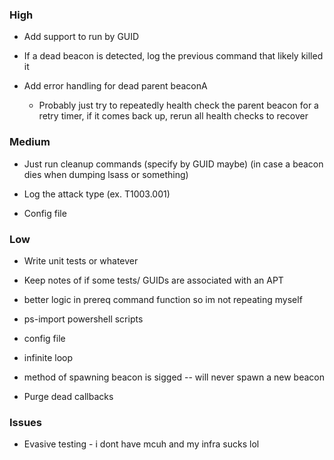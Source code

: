 ### High
- Add support to run by GUID

- If a dead beacon is detected, log the previous command that likely killed it

- Add error handling for dead parent beaconA
	- Probably just try to repeatedly health check the parent beacon for a retry timer, if it comes back up, rerun all health checks to recover

### Medium
- Just run cleanup commands (specify by GUID maybe) (in case a beacon dies when dumping lsass or something)

- Log the attack type (ex. T1003.001)

- Config file

### Low
- Write unit tests or whatever

- Keep notes of if some tests/ GUIDs are associated with an APT

- better logic in prereq command function so im not repeating myself

- ps-import powershell scripts

- config file

- infinite loop

- method of spawning beacon is sigged -- will never spawn a new beacon

- Purge dead callbacks

### Issues
- Evasive testing - i dont have mcuh and my infra sucks lol
